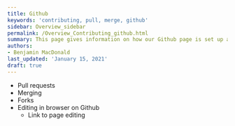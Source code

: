 ```yaml
---
title: Github
keywords: 'contributing, pull, merge, github'
sidebar: Overview_sidebar
permalink: /Overview_Contributing_github.html
summary: This page gives information on how our Github page is set up and how to interact with it.
authors:
- Benjamin MacDonald
last_updated: 'January 15, 2021'
draft: true
---
```


- Pull requests
- Merging
- Forks
- Editing in browser on Github
  - Link to page editing
